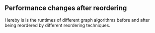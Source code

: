 ## Performance changes after reordering ##
Hereby is is the runtimes of different graph algorithms before and after being reordered by different reordering techniques.